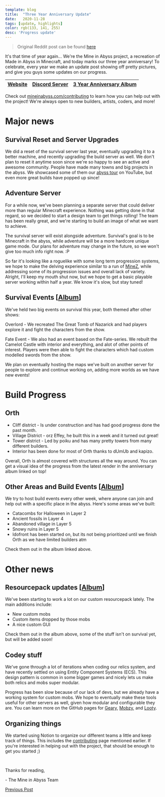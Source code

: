 ```yaml
---
template: blog
title:  "Three Year Anniversary Update"
date:   2020-11-28
tags: [update, highlights]
color: rgb(133, 141, 255)
desc: 'Progress update'
---
```


> Original Reddit post can be found [here](https://www.reddit.com/r/MadeInAbyss/comments/k31fpi/mine_in_abyss_3_year_anniversary_update/)

It's that time of year again... We're the Mine in Abyss project, a recreation of Made in Abyss in Minecraft, and today marks our three year anniversary! To celebrate, every year we make an update post showing off pretty pictures, and give you guys some updates on our progress.

|[Website](https://mineinabyss.com)|[Discord Server](https://discord.gg/2aVhDEq)|[3 Year Anniversary Album](https://imgur.com/a/YPVDf6S)|
|:-|:-|:-|


Check out [mineinabyss.com/contributing](http://mineinabyss.com/contributing) to learn how you can help out with the project! We're always open to new builders, artists, coders, and more!

# Major news

## Survival Reset and Server Upgrades

We did a reset of the survival server last year, eventually upgrading it to a better machine, and recently upgrading the build server as well. We don't plan to reset it anytime soon since we're so happy to see an active and awesome community. People have made many towns and big projects in the abyss. We showcased some of them our [abyss tour](https://www.youtube.com/watch?v=cSj74Qj4YZ8&t=452s) on YouTube, but even more great builds have popped up since!

## Adventure Server

For a while now, we've been planning a separate server that could deliver more than regular Minecraft experience. Nothing was getting done in that regard, so we decided to start a design team to get things rolling! The team has been really great, and we're starting to build an image of what we want to achieve.

The survival server will exist alongside adventure. Survival's goal is to be Minecraft in the abyss, while adventure will be a more hardcore unique game mode. Our plans for adventure may change in the future, so we won't give too much info right now. :P

So far it's looking like a roguelike with some long term progression systems, we hope to make the delving experience similar to a run of [MineZ](http://minezmap.com/), while addressing some of its progression issues and overall lack of variety. Alright, I'll keep my mouth shut now, but we hope to get a basic playable server working within half a year. We know it's slow, but stay tuned!

## Survival Events [[Album](https://imgur.com/a/WxfCsmQ)]

We've held two big events on survival this year, both themed after other shows:

Overlord - We recreated The Great Tomb of Nazarick and had players explore it and fight the characters from the show.

Fate Event - We also had an event based on the Fate-series. We rebuilt the Camelot Castle with interior and everything, and alot of other points of interest. Players were then able to fight the characters which had custom modelled swords from the show.

We plan on eventually hosting the maps we've built on another server for people to explore and continue working on, adding more worlds as we have new events!

# Build Progress

## Orth

* Cliff district - Is under construction and has had good progress done the past month.
* Village District - orz Effey, he built this in a week and it turned out great!
* Tower district - Led by poiku and has many pretty towers from many different builders.
* Interior has been done for most of Orth thanks to dUmUb and kapizo.

Overall, Orth is almost covered with structures all the way around. You can get a visual idea of the progress from the latest render in the anniversary album linked on top!

## Other Areas and Build Events [[Album](https://imgur.com/a/bZ5jhYE)]

We try to host build events every other week, where anyone can join and help out with a specific place in the abyss. Here's some areas we've built:

* Catacombs for Halloween in Layer 2
* Ancient fossils in Layer 4
* Abandoned village in Layer 5
* Snowy ruins in Layer 5
* Idofront has been started on, but its not being prioritized until we finish Orth as we have limited builders atm

Check them out in the album linked above.

# Other news

## Resourcepack updates [[Album](https://imgur.com/a/S6nMvkv)]

We've been starting to work a lot on our custom resourcepack lately. The main additions include:

* New custom mobs
* Custom items dropped by those mobs
* A nice custom GUI

Check them out in the album above, some of the stuff isn't on survival yet, but will be added soon!

## Codey stuff

We've gone through a lot of iterations when coding our relics system, and have recently settled on using Entity Component Systems (ECS). This design pattern is common in some bigger games and nicely lets us make both relics and mobs super modular.

Progress has been slow because of our lack of devs, but we already have a working system for custom mobs. We hope to eventually make these tools useful for other servers as well, given how modular and configurable they are. You can learn more on the GitHub pages for [Geary](https://github.com/MineInAbyss/Geary), [Mobzy](https://github.com/MineInAbyss/Mobzy/tree/ecs-dev), and [Looty](https://github.com/MineInAbyss/Looty).

## Organizing things

We started using Notion to organize our different teams a little and keep track of things. This includes the [contributing](https://mineinabyss.com/contributing) page mentioned earlier. If you're interested in helping out with the project, that should be enough to get you started ;)

&#x200B;

Thanks for reading,

\- The Mine in Abyss Team

[Previous Post](https://www.reddit.com/r/MadeInAbyss/comments/e3n3zd/mine_in_abyss_2_year_anniversary_update/)
